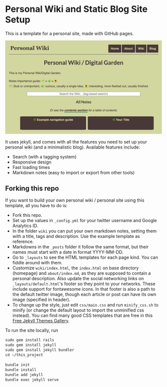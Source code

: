 # Personal Wiki and Static Blog Site Setup

This is a template for a personal site, made with GitHub pages. 

![](resources/pw_screen1.png)

It uses jekyll, and comes with all the features you need to set up your personal wiki (and a minimalistic blog). Available features include:

- Search (with a tagging system)
- Responsive design
- Fast loading times
- Markdown notes (easy to import or export from other tools)

## Forking this repo

If you want to build your own personal wiki / personal site using this template, all you have to do is:

- Fork this repo.
- Set up the values in `_config.yml` for your twitter username and Google Analytics ID.
- In the folder `wiki` you can put your own markdown notes, setting them with a title, tags and description. Use the example template as reference.
- Markdowns in the `_posts` folder it follow the same format, but their names must start with a date in format YYYY-MM-DD.
- Go to `_layouts` to see the HTML templates for each page kind. You can fiddle around with them.
- Customize `wiki/index.html`, the `index.html` on base directory (homepage) and `about/index.md`, as they are supposed to contain a personal description. Also update the social networking links on `_layouts/default.html`'s footer so they point to your networks. These include support for fontawesome icons. In that footer is also a path to the default twitter image, though each article or post can have its own image (specified in header).
- To change up the style, just edit `css/main.css` and run `minify_css.sh` to minify (or change the default layout to import the unminified css instead). You can find many good CSS templates that are free in this [Free Jekyll Themes Gallery](https://jekyllthemes.io/free).

To run the site locally, run

```
sudo gem install rails
sudo gem install jekyll
sudo gem install jekyll bundler
cd ~/this_project

bundle init
bundle install
bundle add jekyll
bundle exec jekyll serve
```
